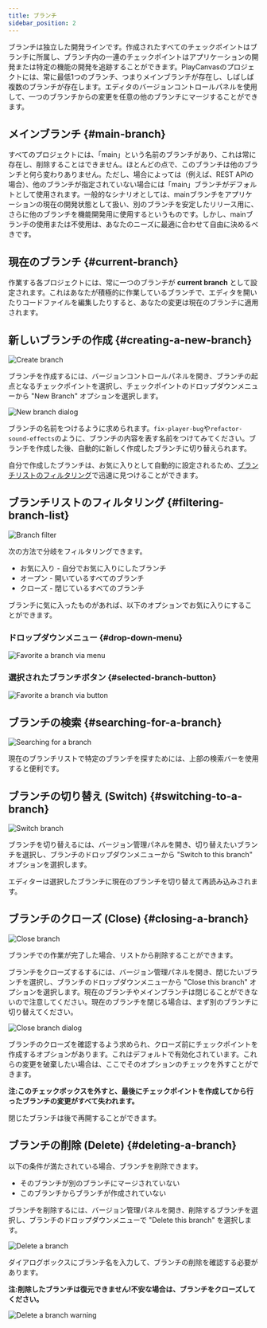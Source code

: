 ```yaml
---
title: ブランチ
sidebar_position: 2
---
```


ブランチは独立した開発ラインです。作成されたすべてのチェックポイントはブランチに所属し、ブランチ内の一連のチェックポイントはアプリケーションの開発または特定の機能の開発を追跡することができます。PlayCanvasのプロジェクトには、常に最低1つのブランチ、つまりメインブランチが存在し、しばしば複数のブランチが存在します。エディタのバージョンコントロールパネルを使用して、一つのブランチからの変更を任意の他のブランチにマージすることができます。

## メインブランチ {#main-branch}

すべてのプロジェクトには、「main」という名前のブランチがあり、これは常に存在し、削除することはできません。ほとんどの点で、このブランチは他のブランチと何ら変わりありません。ただし、場合によっては（例えば、REST APIの場合）、他のブランチが指定されていない場合には「main」ブランチがデフォルトとして使用されます。一般的なシナリオとしては、mainブランチをアプリケーションの現在の開発状態として扱い、別のブランチを安定したリリース用に、さらに他のブランチを機能開発用に使用するというものです。しかし、mainブランチの使用または不使用は、あなたのニーズに最適に合わせて自由に決めるべきです。

## 現在のブランチ {#current-branch}

作業する各プロジェクトには、常に一つのブランチが **current branch** として設定されます。これはあなたが積極的に作業しているブランチで、エディタを開いたりコードファイルを編集したりすると、あなたの変更は現在のブランチに適用されます。

## 新しいブランチの作成 {#creating-a-new-branch}

![Create branch][1]

ブランチを作成するには、バージョンコントロールパネルを開き、ブランチの起点となるチェックポイントを選択し、チェックポイントのドロップダウンメニューから "New Branch" オプションを選択します。

![New branch dialog][2]

ブランチの名前をつけるように求められます。`fix-player-bug`や`refactor-sound-effects`のように、ブランチの内容を表す名前をつけてみてください。ブランチを作成した後、自動的に新しく作成したブランチに切り替えられます。

自分で作成したブランチは、お気に入りとして自動的に設定されるため、[ブランチリストのフィルタリング](#filtering-branch-list)で迅速に見つけることができます。

## ブランチリストのフィルタリング {#filtering-branch-list}

![Branch filter][9]

次の方法で分岐をフィルタリングできます。

- お気に入り - 自分でお気に入りにしたブランチ
- オープン - 開いているすべてのブランチ
- クローズ - 閉じているすべてのブランチ

ブランチに気に入ったものがあれば、以下のオプションでお気に入りにすることができます。

### ドロップダウンメニュー {#drop-down-menu}

![Favorite a branch via menu][10]

### 選択されたブランチボタン {#selected-branch-button}

![Favorite a branch via button][11]

## ブランチの検索 {#searching-for-a-branch}

![Searching for a branch][8]

現在のブランチリストで特定のブランチを探すためには、上部の検索バーを使用すると便利です。

## ブランチの切り替え (Switch) {#switching-to-a-branch}

![Switch branch][3]

ブランチを切り替えるには、バージョン管理パネルを開き、切り替えたいブランチを選択し、ブランチのドロップダウンメニューから "Switch to this branch" オプションを選択します。

エディターは選択したブランチに現在のブランチを切り替えて再読み込みされます。

## ブランチのクローズ (Close) {#closing-a-branch}

![Close branch][4]

ブランチでの作業が完了した場合、リストから削除することができます。

ブランチをクローズするするには、バージョン管理パネルを開き、閉じたいブランチを選択し、ブランチのドロップダウンメニューから "Close this branch" オプションを選択します。現在のブランチやメインブランチは閉じることができないので注意してください。現在のブランチを閉じる場合は、まず別のブランチに切り替えてください。

![Close branch dialog][5]

ブランチのクローズを確認するよう求められ、クローズ前にチェックポイントを作成するオプションがあります。これはデフォルトで有効化されています。これらの変更を破棄したい場合は、ここでそのオプションのチェックを外すことができます。

**注:このチェックボックスを外すと、最後にチェックポイントを作成してから行ったブランチの変更がすべて失われます。**

閉じたブランチは後で再開することができます。

## ブランチの削除 (Delete) {#deleting-a-branch}

以下の条件が満たされている場合、ブランチを削除できます。

- そのブランチが別のブランチにマージされていない
- このブランチからブランチが作成されていない

ブランチを削除するには、バージョン管理パネルを開き、削除するブランチを選択し、ブランチのドロップダウンメニューで "Delete this branch" を選択します。

![Delete a branch][6]

ダイアログボックスにブランチ名を入力して、ブランチの削除を確認する必要があります。

**注:削除したブランチは復元できません!不安な場合は、ブランチをクローズしてください。**

![Delete a branch warning][7]

[1]: /images/user-manual/version-control/branches/new-branch.png
[2]: /images/user-manual/version-control/branches/new-branch-dialog.png
[3]: /images/user-manual/version-control/branches/switch-branch.png
[4]: /images/user-manual/version-control/branches/close-branch.png
[5]: /images/user-manual/version-control/branches/close-branch-dialog.png
[6]: /images/user-manual/version-control/branches/delete-branch.png
[7]: /images/user-manual/version-control/branches/delete-branch-dialog.png
[8]: /images/user-manual/version-control/branches/search-for-a-branch.gif
[9]: /images/user-manual/version-control/branches/filter-branches.gif
[10]: /images/user-manual/version-control/branches/favorite-branch-via-dropdown.gif
[11]: /images/user-manual/version-control/branches/favorite-branch-via-button.gif
